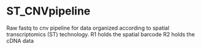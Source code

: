 # ST_CNVpipeline
Raw fastq to cnv pipeline for data organized according to spatial transcriptomics (ST) technology.
R1 holds the spatial barcode
R2 holds the cDNA data
